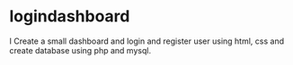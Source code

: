 # logindashboard
I  Create  a small dashboard and login and register user using html, css and create database using php and mysql.

